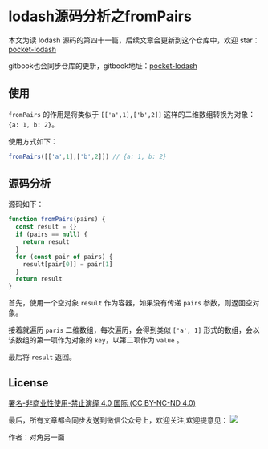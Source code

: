 # lodash源码分析之fromPairs

本文为读 lodash 源码的第四十一篇，后续文章会更新到这个仓库中，欢迎 star：[pocket-lodash](https://github.com/yeyuqiudeng/pocket-lodash)

gitbook也会同步仓库的更新，gitbook地址：[pocket-lodash](https://www.gitbook.com/book/yeyuqiudeng/pocket-lodash/details)

## 使用

`fromPairs` 的作用是将类似于 `[['a',1],['b',2]]` 这样的二维数组转换为对象：`{a: 1, b: 2}`。

使用方式如下：

```javascript
fromPairs([['a',1],['b',2]]) // {a: 1, b: 2}
```

## 源码分析

源码如下：

```javascript
function fromPairs(pairs) {
  const result = {}
  if (pairs == null) {
    return result
  }
  for (const pair of pairs) {
    result[pair[0]] = pair[1]
  }
  return result
}
```

首先，使用一个空对象 `result` 作为容器，如果没有传递 `pairs` 参数，则返回空对象。

接着就遍历 `paris` 二维数组，每次遍历，会得到类似 `['a', 1]` 形式的数组，会以该数组的第一项作为对象的 `key`，以第二项作为 `value` 。

最后将 `result` 返回。

## License

[署名-非商业性使用-禁止演绎 4.0 国际 (CC BY-NC-ND 4.0)](http://creativecommons.org/licenses/by-nc-nd/4.0/)

最后，所有文章都会同步发送到微信公众号上，欢迎关注,欢迎提意见：  ![](https://raw.githubusercontent.com/yeyuqiudeng/resource/master/images/qrcode_front-end-article.jpg) 

作者：对角另一面 